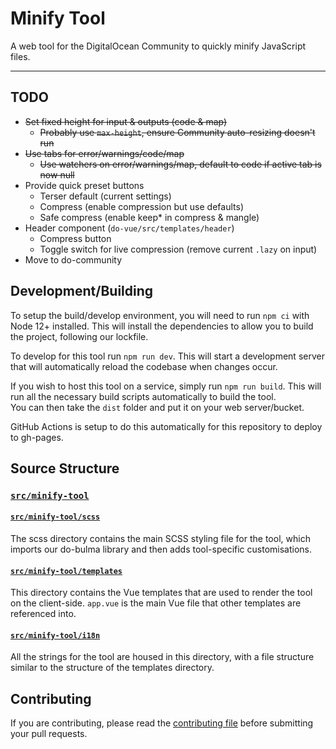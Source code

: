 # Minify Tool

A web tool for the DigitalOcean Community to quickly minify JavaScript files.

---

## TODO

 - ~~Set fixed height for input & outputs (code & map)~~
    - ~~Probably use `max-height`, ensure Community auto-resizing doesn't run~~
 - ~~Use tabs for error/warnings/code/map~~
    - ~~Use watchers on error/warnings/map, default to code if active tab is now null~~
 - Provide quick preset buttons
    - Terser default (current settings)
    - Compress (enable compression but use defaults)
    - Safe compress (enable keep* in compress & mangle)
 - Header component (`do-vue/src/templates/header`)
    - Compress button
    - Toggle switch for live compression (remove current `.lazy` on input)
 - Move to do-community

## Development/Building

To setup the build/develop environment, you will need to run `npm ci` with Node 12+ installed. This
 will install the dependencies to allow you to build the project, following our lockfile.

To develop for this tool run `npm run dev`.
This will start a development server that will automatically reload the codebase when changes occur.

If you wish to host this tool on a service, simply run `npm run build`. This will run all the
 necessary build scripts automatically to build the tool.\
You can then take the `dist` folder and put it on your web server/bucket.

GitHub Actions is setup to do this automatically for this repository to deploy to gh-pages.

## Source Structure

### [`src/minify-tool`](src/minify-tool)

#### [`src/minify-tool/scss`](src/minify-tool/scss)

The scss directory contains the main SCSS styling file for the tool, which imports our do-bulma
 library and then adds tool-specific customisations.

#### [`src/minify-tool/templates`](src/minify-tool/templates)

This directory contains the Vue templates that are used to render the tool on the client-side.
`app.vue` is the main Vue file that other templates are referenced into.

#### [`src/minify-tool/i18n`](src/minify-tool/i18n)

All the strings for the tool are housed in this directory, with a file structure similar to the
 structure of the templates directory.

## Contributing

If you are contributing, please read the [contributing file](CONTRIBUTING.md) before submitting your pull requests.

